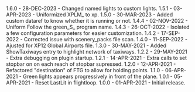 1.6.0 - 28-DEC-2023 - Changed named lights to custom lights.
1.5.1 - 03-APR-2023 - Uniformized XPLM_ to xp.
1.5.0 - 30-MAR-2023 - Added custom dataref to know whether it is running or not.
1.4.4 - 02-NOV-2022 - Uniform Follow the green_S_ program name.
1.4.3 - 26-OCT-2022 - Isolated a few configuration parameters for easier customization.
1.4.2 - 17-SEP-2022 - Corrected issue with scenery_packs file scan.
1.4.0 - 11-SEP-2022 - Ajusted for XP12 Global Airports file.
1.3.0 - 30-MAY-2021 - Added ShowTaxiways entry to highlight network of taxiways.
1.2.2 - 29-MAY-2021 - Extra debugging on plugin startup.
1.2.1 - 14-APR-2021 - Extra calls to set stopbar on on each reach of stopbar supressed.
1.2.0 - 12-APR-2021 - Refactored "destination" of FTG to allow for holding points.
1.1.0 - 06-APR-2021 - Green lights appears progressively in front of the plane.
1.0.1 - 05-APR-2021 - Reset LastLit in flightloop.
1.0.0 - 01-APR-2021 - Initial release.